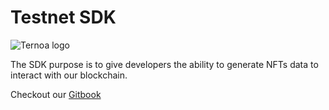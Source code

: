 # Testnet SDK

![Ternoa logo](https://user-images.githubusercontent.com/15839293/135729256-e05e614c-9359-424c-bb52-87b97d475ed9.png)

The SDK purpose is to give developers the ability to generate NFTs data to interact with our blockchain.

Checkout our [Gitbook](https://ternoa-2.gitbook.io/sdk/)
